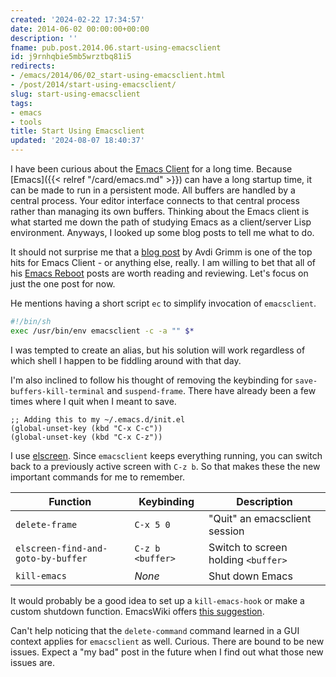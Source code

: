 ```yaml
---
created: '2024-02-22 17:34:57'
date: 2014-06-02 00:00:00+00:00
description: ''
fname: pub.post.2014.06.start-using-emacsclient
id: j9rnhqbie5mb5wrztbq81i5
redirects:
- /emacs/2014/06/02_start-using-emacsclient.html
- /post/2014/start-using-emacsclient/
slug: start-using-emacsclient
tags:
- emacs
- tools
title: Start Using Emacsclient
updated: '2024-08-07 18:40:37'
---
```


I have been curious about the [Emacs Client](http://www.emacswiki.org/emacs/EmacsClient) for a long time. Because [Emacs]({{< relref "/card/emacs.md" >}}) can have a long startup time, it can be made to run in a persistent mode. All buffers are handled by a central process. Your editor interface connects to that central process rather than managing its own buffers. Thinking about the Emacs client is what started me down the path of studying Emacs as a client/server Lisp environment. Anyways, I looked up some blog posts to tell me what to do.
<!--more-->

It should not surprise me that a [blog post](http://devblog.avdi.org/2011/10/27/running-emacs-as-a-server-emacs-reboot-15/) by Avdi Grimm is one of the top hits for Emacs Client - or anything else, really. I am willing to bet that all of his [Emacs Reboot](http://devblog.avdi.org/category/emacs-reboot/) posts are worth reading and reviewing. Let's focus on just the one post for now.

He mentions having a short script `ec` to simplify invocation of `emacsclient`.

``` sh
#!/bin/sh
exec /usr/bin/env emacsclient -c -a "" $*
```

I was tempted to create an alias, but his solution will work regardless of which shell I happen to be fiddling around with that day.

I'm also inclined to follow his thought of removing the keybinding for `save-buffers-kill-terminal` and `suspend-frame`. There have already been a few times where I quit when I meant to save.

``` emacs-lisp
;; Adding this to my ~/.emacs.d/init.el
(global-unset-key (kbd "C-x C-c"))
(global-unset-key (kbd "C-x C-z"))
```

I use [elscreen](http://www.emacswiki.org/emacs/EmacsLispScreen). Since `emacsclient` keeps everything running, you can switch back to a previously active screen with `C-z b`. So that makes these the new important commands for me to remember.

| Function                          | Keybinding       | Description                         |
|-----------------------------------|------------------|-------------------------------------|
| `delete-frame`                    | `C-x 5 0`        | "Quit" an emacsclient session       |
| `elscreen-find-and-goto-by-buffer`| `C-z b <buffer>` | Switch to screen holding `<buffer>` |
| `kill-emacs`                      | *None*           | Shut down Emacs                     |

It would probably be a good idea to set up a `kill-emacs-hook` or make a custom shutdown function. EmacsWiki offers [this suggestion](http://www.emacswiki.org/emacs/EmacsAsDaemon#toc7).

Can't help noticing that the `delete-command` command learned in a GUI context applies for `emacsclient` as well. Curious. There are bound to be new issues. Expect a "my bad" post in the future when I find out what those new issues are.